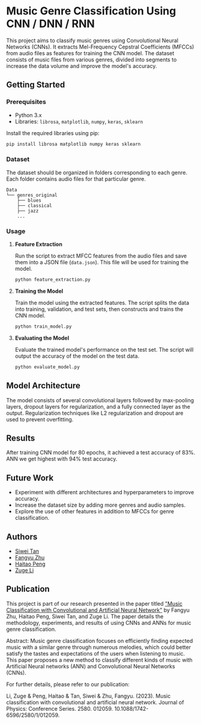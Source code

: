 
# Music Genre Classification Using CNN / DNN / RNN

This project aims to classify music genres using Convolutional Neural Networks (CNNs). It extracts Mel-Frequency Cepstral Coefficients (MFCCs) from audio files as features for training the CNN model. The dataset consists of music files from various genres, divided into segments to increase the data volume and improve the model's accuracy.

## Getting Started

### Prerequisites

- Python 3.x
- Libraries: `librosa`, `matplotlib`, `numpy`, `keras`, `sklearn`

Install the required libraries using pip:

```bash
pip install librosa matplotlib numpy keras sklearn
```

### Dataset

The dataset should be organized in folders corresponding to each genre. Each folder contains audio files for that particular genre.

```
Data
└── genres_original
    ├── blues
    ├── classical
    ├── jazz
    ...
```

### Usage

1. **Feature Extraction**

   Run the script to extract MFCC features from the audio files and save them into a JSON file (`data.json`). This file will be used for training the model.

   ```bash
   python feature_extraction.py
   ```

2. **Training the Model**

   Train the model using the extracted features. The script splits the data into training, validation, and test sets, then constructs and trains the CNN model.

   ```bash
   python train_model.py
   ```

3. **Evaluating the Model**

   Evaluate the trained model's performance on the test set. The script will output the accuracy of the model on the test data.

   ```bash
   python evaluate_model.py
   ```

## Model Architecture

The model consists of several convolutional layers followed by max-pooling layers, dropout layers for regularization, and a fully connected layer as the output. Regularization techniques like L2 regularization and dropout are used to prevent overfitting.

## Results

After training CNN model for 80 epochs, it achieved a test accuracy of 83%. 
ANN we get highest with 94% test accuracy.

## Future Work

- Experiment with different architectures and hyperparameters to improve accuracy.
- Increase the dataset size by adding more genres and audio samples.
- Explore the use of other features in addition to MFCCs for genre classification.

## Authors

- [Siwei Tan](siwtan@ucdavis.edu)
- [Fangyu Zhu](fazhu@ucsd.edu)
- [Haitao Peng](201900800133@mail.sdu.edu.cn)
- [Zuge Li](zgli@ucdavis.edu)


## Publication

This project is part of our research presented in the paper titled ["Music Classification with Convolutional and Artificial Neural Network"](https://iopscience.iop.org/article/10.1088/1742-6596/2580/1/012059) by Fangyu Zhu, Haitao Peng, Siwei Tan, and Zuge Li. The paper details the methodology, experiments, and results of using CNNs and ANNs for music genre classification. 

Abstract: Music genre classification focuses on efficiently finding expected music with a similar genre through numerous melodies, which could better satisfy the tastes and expectations of the users when listening to music. This paper proposes a new method to classify different kinds of music with Artificial Neural networks (ANN) and Convolutional Neural Networks (CNNs). 

For further details, please refer to our publication:

Li, Zuge & Peng, Haitao & Tan, Siwei & Zhu, Fangyu. (2023). Music classification with convolutional and artificial neural network. Journal of Physics: Conference Series. 2580. 012059. 10.1088/1742-6596/2580/1/012059.
